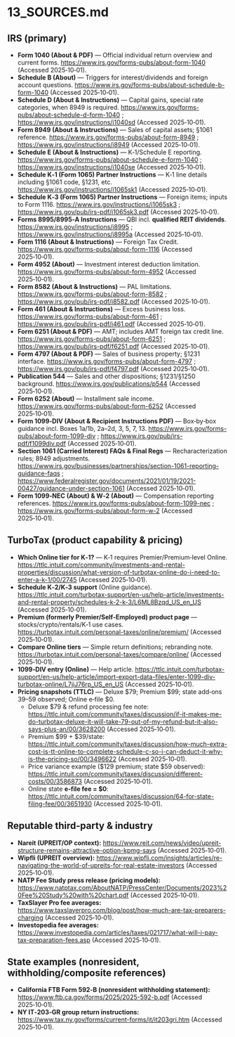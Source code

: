 # 13_SOURCES.md

## IRS (primary)

- **Form 1040 (About & PDF)** — Official individual return overview and current forms. https://www.irs.gov/forms-pubs/about-form-1040 (Accessed 2025‑10‑01).
- **Schedule B (About)** — Triggers for interest/dividends and foreign account questions. https://www.irs.gov/forms-pubs/about-schedule-b-form-1040 (Accessed 2025‑10‑01).
- **Schedule D (About & Instructions)** — Capital gains, special rate categories, when 8949 is required. https://www.irs.gov/forms-pubs/about-schedule-d-form-1040 ; https://www.irs.gov/instructions/i1040sd (Accessed 2025‑10‑01).
- **Form 8949 (About & Instructions)** — Sales of capital assets; §1061 reference. https://www.irs.gov/forms-pubs/about-form-8949 ; https://www.irs.gov/instructions/i8949 (Accessed 2025‑10‑01).
- **Schedule E (About & Instructions)** — K‑1/Schedule E reporting. https://www.irs.gov/forms-pubs/about-schedule-e-form-1040 ; https://www.irs.gov/instructions/i1040se (Accessed 2025‑10‑01).
- **Schedule K‑1 (Form 1065) Partner Instructions** — K‑1 line details including §1061 code, §1231, etc. https://www.irs.gov/instructions/i1065sk1 (Accessed 2025‑10‑01).
- **Schedule K‑3 (Form 1065) Partner Instructions** — Foreign items; inputs to Form 1116. https://www.irs.gov/instructions/i1065sk3 ; https://www.irs.gov/pub/irs-pdf/i1065sk3.pdf (Accessed 2025‑10‑01).
- **Forms 8995/8995‑A Instructions** — QBI incl. **qualified REIT dividends**. https://www.irs.gov/instructions/i8995 ; https://www.irs.gov/instructions/i8995a (Accessed 2025‑10‑01).
- **Form 1116 (About & Instructions)** — Foreign Tax Credit. https://www.irs.gov/forms-pubs/about-form-1116 (Accessed 2025‑10‑01).
- **Form 4952 (About)** — Investment interest deduction limitation. https://www.irs.gov/forms-pubs/about-form-4952 (Accessed 2025‑10‑01).
- **Form 8582 (About & Instructions)** — PAL limitations. https://www.irs.gov/forms-pubs/about-form-8582 ; https://www.irs.gov/pub/irs-pdf/i8582.pdf (Accessed 2025‑10‑01).
- **Form 461 (About & Instructions)** — Excess business loss. https://www.irs.gov/forms-pubs/about-form-461 ; https://www.irs.gov/pub/irs-pdf/i461.pdf (Accessed 2025‑10‑01).
- **Form 6251 (About & PDF)** — AMT; includes AMT foreign tax credit line. https://www.irs.gov/forms-pubs/about-form-6251 ; https://www.irs.gov/pub/irs-pdf/f6251.pdf (Accessed 2025‑10‑01).
- **Form 4797 (About & PDF)** — Sales of business property; §1231 interface. https://www.irs.gov/forms-pubs/about-form-4797 ; https://www.irs.gov/pub/irs-pdf/f4797.pdf (Accessed 2025‑10‑01).
- **Publication 544** — Sales and other dispositions; §1231/§1250 background. https://www.irs.gov/publications/p544 (Accessed 2025‑10‑01).
- **Form 6252 (About)** — Installment sale income. https://www.irs.gov/forms-pubs/about-form-6252 (Accessed 2025‑10‑01).
- **Form 1099‑DIV (About & Recipient Instructions PDF)** — Box‑by‑box guidance incl. Boxes 1a/1b, 2a–2d, 3, 5, 7, 13. https://www.irs.gov/forms-pubs/about-form-1099-div ; https://www.irs.gov/pub/irs-pdf/f1099div.pdf (Accessed 2025‑10‑01).
- **Section 1061 (Carried Interest) FAQs & Final Regs** — Recharacterization rules; 8949 adjustments. https://www.irs.gov/businesses/partnerships/section-1061-reporting-guidance-faqs ; https://www.federalregister.gov/documents/2021/01/19/2021-00427/guidance-under-section-1061 (Accessed 2025‑10‑01).
- **Form 1099‑NEC (About) & W‑2 (About)** — Compensation reporting references. https://www.irs.gov/forms-pubs/about-form-1099-nec ; https://www.irs.gov/forms-pubs/about-form-w-2 (Accessed 2025‑10‑01).

## TurboTax (product capability & pricing)

- **Which Online tier for K‑1?** — K‑1 requires Premier/Premium‑level Online. https://ttlc.intuit.com/community/investments-and-rental-properties/discussion/what-version-of-turbotax-online-do-i-need-to-enter-a-k-1/00/2745 (Accessed 2025‑10‑01).
- **Schedule K‑2/K‑3 support** (Online guidance). https://ttlc.intuit.com/turbotax-support/en-us/help-article/investments-and-rental-property/schedules-k-2-k-3/L6ML8Bzqd_US_en_US (Accessed 2025‑10‑01).
- **Premium (formerly Premier/Self‑Employed) product page** — stocks/crypto/rentals/K‑1 use cases. https://turbotax.intuit.com/personal-taxes/online/premium/ (Accessed 2025‑10‑01).
- **Compare Online tiers** — Simple return definitions; rebranding note. https://turbotax.intuit.com/personal-taxes/compare/online/ (Accessed 2025‑10‑01).
- **1099‑DIV entry (Online)** — Help article. https://ttlc.intuit.com/turbotax-support/en-us/help-article/import-export-data-files/enter-1099-div-turbotax-online/L7jiJ76rp_US_en_US (Accessed 2025‑10‑01).
- **Pricing snapshots (TTLC)** — Deluxe $79; Premium $99; state add‑ons $39–$59 observed; Online e‑file $0.
  - Deluxe $79 & refund processing fee note: https://ttlc.intuit.com/community/taxes/discussion/if-it-makes-me-do-turbotax-deluxe-it-will-take-79-out-of-my-refund-but-it-also-says-plus-an/00/3628200 (Accessed 2025‑10‑01).
  - Premium $99 + $39/state: https://ttlc.intuit.com/community/taxes/discussion/how-much-extra-cost-is-tt-online-to-complete-schedule-c-so-i-can-deduct-it-why-is-the-pricing-so/00/3496622 (Accessed 2025‑10‑01).
  - Price variance example ($129 premium; state $59 observed): https://ttlc.intuit.com/community/taxes/discussion/different-costs/00/3586873 (Accessed 2025‑10‑01).
  - Online state **e‑file fee = $0**: https://ttlc.intuit.com/community/taxes/discussion/64-for-state-filing-fee/00/3651930 (Accessed 2025‑10‑01).

## Reputable third‑party & industry

- **Nareit (UPREIT/OP context):** https://www.reit.com/news/video/upreit-structure-remains-attractive-option-kpmg-says (Accessed 2025‑10‑01).
- **Wipfli (UPREIT overview):** https://www.wipfli.com/insights/articles/re-navigating-the-world-of-upreits-for-real-estate-investors (Accessed 2025‑10‑01).
- **NATP Fee Study press release (pricing models):** https://www.natptax.com/AboutNATP/PressCenter/Documents/2023%20Fee%20Study%20with%20chart.pdf (Accessed 2025‑10‑01).
- **TaxSlayer Pro fee averages:** https://www.taxslayerpro.com/blog/post/how-much-are-tax-preparers-charging (Accessed 2025‑10‑01).
- **Investopedia fee averages:** https://www.investopedia.com/articles/taxes/021717/what-will-i-pay-tax-preparation-fees.asp (Accessed 2025‑10‑01).

## State examples (nonresident, withholding/composite references)

- **California FTB Form 592‑B (nonresident withholding statement):** https://www.ftb.ca.gov/forms/2025/2025-592-b.pdf (Accessed 2025‑10‑01).
- **NY IT‑203‑GR group return instructions:** https://www.tax.ny.gov/forms/current-forms/it/it203gri.htm (Accessed 2025‑10‑01).
